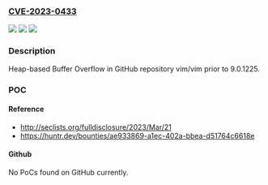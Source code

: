 ### [CVE-2023-0433](https://cve.mitre.org/cgi-bin/cvename.cgi?name=CVE-2023-0433)
![](https://img.shields.io/static/v1?label=Product&message=vim%2Fvim&color=blue)
![](https://img.shields.io/static/v1?label=Version&message=%3C%209.0.1225%20&color=brighgreen)
![](https://img.shields.io/static/v1?label=Vulnerability&message=CWE-122%20Heap-based%20Buffer%20Overflow&color=brighgreen)

### Description

Heap-based Buffer Overflow in GitHub repository vim/vim prior to 9.0.1225.

### POC

#### Reference
- http://seclists.org/fulldisclosure/2023/Mar/21
- https://huntr.dev/bounties/ae933869-a1ec-402a-bbea-d51764c6618e

#### Github
No PoCs found on GitHub currently.

